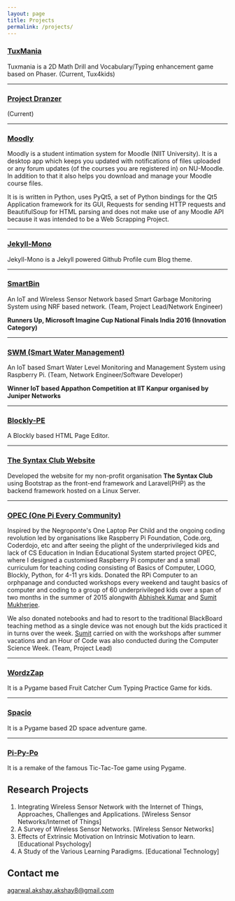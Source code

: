 ```yaml
---
layout: page
title: Projects
permalink: /projects/
---
```

### [TuxMania](https://github.com/tux4kids/tuxmania) 
Tuxmania is a 2D Math Drill and Vocabulary/Typing enhancement game based on Phaser. (Current, Tux4kids)

***

### [Project Dranzer]("#") 

(Current)

***

### [Moodly](https://github.com/AkshayAgarwal007/Moodly)
Moodly is a student intimation system for Moodle (NIIT University). It is a desktop app which keeps you updated with notifications of files uploaded or any forum updates (of the courses you are registered in) on NU-Moodle. In addition to that it also helps you download and manage your Moodle course files.

It is is written in Python, uses PyQt5, a set of Python bindings for the Qt5 Application framework for its GUI, Requests for sending HTTP requests and BeautifulSoup for HTML parsing and does not make use of any Moodle API because it was intended to be a Web Scrapping Project.

***

### [Jekyll-Mono](https://github.com/AkshayAgarwal007/Jekyll-Mono)
Jekyll-Mono is a Jekyll powered Github Profile cum Blog theme.

***

### [SmartBin]("https://news.microsoft.com/en-in/microsoft-announces-india-winners-of-the-14th-edition-of-imagine-cup/#sm.00008z5pm019sbdazyadt8jlmmj73")
An IoT and Wireless Sensor Network based Smart Garbage Monitoring System using NRF based network.
(Team, Project Lead/Network Engineer)

**Runners Up, Microsoft Imagine Cup National Finals India 2016 (Innovation Category)**

***

### [SWM (Smart Water Management)]("#")
An IoT based Smart Water Level Monitoring and Management System using Raspberry Pi. (Team, Network Engineer/Software Developer)

**Winner IoT based Appathon Competition at IIT Kanpur organised by Juniper Networks**

***

### [Blockly-PE](https://github.com/AkshayAgarwal007/Blockly-PE)
A Blockly based  HTML Page  Editor.

***

### [ The Syntax Club Website]("#")
Developed the website for my non-profit organisation **The Syntax Club** using Bootstrap as the front-end framework and Laravel(PHP) as the backend framework hosted on a Linux Server. 

***

### [ OPEC (One Pi Every Community) ]("") 
Inspired by the Negroponte's One Laptop Per Child and the ongoing coding revolution led by organisations like Raspberry Pi Foundation, Code.org, Coderdojo, etc and after seeing the plight of the underprivileged kids and lack of CS Education in Indian Educational System started project OPEC, where I designed a customised Raspberry Pi computer and a small curriculum for teaching coding consisting of Basics of Computer, LOGO, Blockly, Python, for 4-11 yrs kids. Donated the RPi Computer to an orphpanage and conducted workshops every weekend and taught basics of computer and coding to a group of 60 underprivileged kids over a span of two months in the summer of 2015 alongwith [Abhishek Kumar]() and [Sumit Mukherjee](). 

We also donated notebooks and had to resort to the traditional BlackBoard teaching method as a single device was not enough but the kids practiced it in turns over the week. [Sumit]("") carried on with the workshops after summer vacations and an Hour of Code was also conducted during the Computer Science Week. (Team, Project Lead)

***

### [WordzZap]("#")

It is a Pygame based Fruit Catcher Cum Typing Practice Game for kids.

***

### [Spacio](https://AkshayAgarwal007/Spacio)

It is a Pygame based 2D space adventure game. 

***

### [Pi-Py-Po](https://AkshayAgarwal007/Pi-Py-Po)

It is a remake of the famous Tic-Tac-Toe game using Pygame.   


## Research Projects

1. Integrating Wireless Sensor Network with the Internet of Things, Approaches, Challenges and Applications. [Wireless Sensor Networks/Internet of Things]
2. A Survey of Wireless Sensor Networks. [Wireless Sensor Networks]
3. Effects of Extrinsic Motivation on Intrinsic Motivation to learn. [Educational Psychology]
4. A Study of the Various Learning Paradigms. [Educational Technology]


## Contact me

[agarwal.akshay.akshay8@gmail.com](mailto:agarwal.akshay.akshay8@gmail.com)
